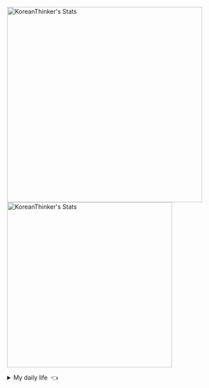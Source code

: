 <p  >
<img width="455px"  src="https://github-readme-stats.vercel.app/api/wakatime?username=KoreanThinker&layout=compact&theme=dark&hide_border=true&langs_count=6" alt="KoreanThinker's Stats" /> 
    <img width="385px" src="https://github-readme-stats.vercel.app/api?username=KoreanThinker&theme=dark&hide_border=true&count_private=true" alt="KoreanThinker's Stats" />
</p>
<details>
<summary>My daily life 👈</summary>
 
    
<!--START_SECTION:waka-->
**I'm a Night 🦉** 

```text
🌞 Morning    7 commits      ░░░░░░░░░░░░░░░░░░░░░░░░░   0.7% 
🌆 Daytime    322 commits    ████████░░░░░░░░░░░░░░░░░   32.3% 
🌃 Evening    583 commits    ██████████████░░░░░░░░░░░   58.48% 
🌙 Night      85 commits     ██░░░░░░░░░░░░░░░░░░░░░░░   8.53%

```
📅 **I'm Most Productive on Tuesday** 

```text
Monday       150 commits    ███░░░░░░░░░░░░░░░░░░░░░░   15.05% 
Tuesday      167 commits    ████░░░░░░░░░░░░░░░░░░░░░   16.75% 
Wednesday    166 commits    ████░░░░░░░░░░░░░░░░░░░░░   16.65% 
Thursday     164 commits    ████░░░░░░░░░░░░░░░░░░░░░   16.45% 
Friday       146 commits    ███░░░░░░░░░░░░░░░░░░░░░░   14.64% 
Saturday     111 commits    ██░░░░░░░░░░░░░░░░░░░░░░░   11.13% 
Sunday       93 commits     ██░░░░░░░░░░░░░░░░░░░░░░░   9.33%

```


📊 **This Week I Spent My Time On** 

```text
⌚︎ Time Zone: Asia/Seoul

🐱‍💻 Projects: 
gilberto                 15 hrs 23 mins      ███████████░░░░░░░░░░░░░░   44.92% 
pires                    11 hrs 21 mins      ████████░░░░░░░░░░░░░░░░░   33.17% 
wecount                  7 hrs 30 mins       █████░░░░░░░░░░░░░░░░░░░░   21.91%

```


 Last Updated on 26/08/2021
<!--END_SECTION:waka-->
</details>
